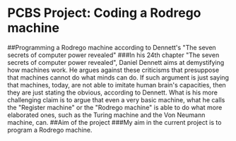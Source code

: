 # PCBS Project: Coding a Rodrego machine
##Programming a Rodrego machine according to Dennett's "The seven secrets of computer power revealed"
###In his 24th chapter "The seven secrets of computer power revealed", Daniel Dennett aims at demystifying how machines work. He argues against these criticisms that presuppose that machines cannot do what minds can do. If such argument is just saying that machines, today, are not able to imitate human brain's capacities, then they are just stating the obvious, according to Dennett. What is his more challenging claim is to argue that even a very basic machine, what he calls the "Register machine" or the "Rodrego machine" is able to do what more elaborated ones, such as the Turing machine and the Von Neumann machine, can.
##Aim of the project
###My aim in the current project is to program a Rodrego machine.
